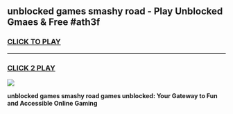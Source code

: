 
## unblocked games smashy road - Play Unblocked Gmaes & Free #ath3f
<h3>
<a href="https://news.freeplayer.one?title=unblocked_games_smashy_road&ref=24F">CLICK TO PLAY</a></h3>
<hr>

<h3>
<a href="https://news.freeplayer.one?title=unblocked_games_smashy_road&ref=24F">CLICK 2 PLAY</a>
  
</h3>

<a href="https://news.freeplayer.one?title=unblocked_games_smashy_road&ref=24F/"><img src="https://clearcache.store/games.png"></a>


**unblocked games smashy road games unblocked: Your Gateway to Fun and Accessible Online Gaming**
